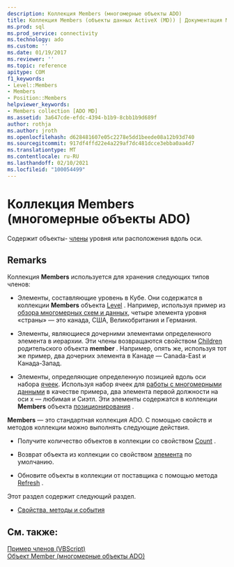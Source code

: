 ```yaml
---
description: Коллекция Members (многомерные объекты ADO)
title: Коллекция Members (объекты данных ActiveX (MD)) | Документация Майкрософт
ms.prod: sql
ms.prod_service: connectivity
ms.technology: ado
ms.custom: ''
ms.date: 01/19/2017
ms.reviewer: ''
ms.topic: reference
apitype: COM
f1_keywords:
- Level::Members
- Members
- Position::Members
helpviewer_keywords:
- Members collection [ADO MD]
ms.assetid: 3a647cde-efdc-4394-b1b9-8cbb1b9d689f
author: rothja
ms.author: jroth
ms.openlocfilehash: d628481607e05c2278e5dd1beede08a12b93d740
ms.sourcegitcommit: 917df4ffd22e4a229af7dc481dcce3ebba0aa4d7
ms.translationtype: MT
ms.contentlocale: ru-RU
ms.lasthandoff: 02/10/2021
ms.locfileid: "100054499"
---
```

# <a name="members-collection-ado-md"></a>Коллекция Members (многомерные объекты ADO)
Содержит объекты- [члены](./member-object-ado-md.md) уровня или расположения вдоль оси.  
  
## <a name="remarks"></a>Remarks  
 Коллекция **Members** используется для хранения следующих типов членов:  
  
-   Элементы, составляющие уровень в Кубе. Они содержатся в коллекции **Members** объекта [Level](./level-object-ado-md.md) . Например, используя пример из [обзора многомерных схем и данных](../../guide/multidimensional/overview-of-multidimensional-schemas-and-data.md), четыре элемента уровня «страны» — это канада, США, Великобритания и Германия.  
  
-   Элементы, являющиеся дочерними элементами определенного элемента в иерархии. Эти члены возвращаются свойством [Children](./children-property-ado-md.md) родительского объекта **member** . Например, опять же, используя тот же пример, два дочерних элемента в Канаде — Canada-East и Канада-Запад.  
  
-   Элементы, определяющие определенную позицией вдоль оси набора [ячеек](./cellset-object-ado-md.md). Используя набор ячеек для [работы с многомерными данными](../../guide/multidimensional/working-with-multidimensional-data.md) в качестве примера, два элемента первой должности на оси x — любимая и Сиэтл. Эти элементы содержатся в коллекции **Members** объекта [позиционирования](./position-object-ado-md.md) .  
  
 **Members** — это стандартная коллекция ADO. С помощью свойств и методов коллекции можно выполнять следующие действия.  
  
-   Получите количество объектов в коллекции со свойством [Count](../ado-api/count-property-ado.md) .  
  
-   Возврат объекта из коллекции со свойством [элемента](../ado-api/item-property-ado.md) по умолчанию.  
  
-   Обновите объекты в коллекции от поставщика с помощью метода [Refresh](../ado-api/refresh-method-ado.md) .  
  
 Этот раздел содержит следующий раздел.  
  
-   [Свойства, методы и события](./members-collection-properties-methods-and-events.md)  
  
## <a name="see-also"></a>См. также:  
 [Пример членов (VBScript)](./members-example-vbscript.md)   
 [Объект Member (многомерные объекты ADO)](./member-object-ado-md.md)